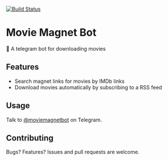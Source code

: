 [![Build Status](https://travis-ci.org/idealhack/moviemagnetbot.svg)](https://travis-ci.org/idealhack/moviemagnetbot)
# Movie Magnet Bot

🤖 A telegram bot for downloading movies

## Features

- Search magnet links for movies by IMDb links
- Download movies automatically by subscribing to a RSS feed

## Usage

Talk to [@moviemagnetbot](https://t.me/moviemagnetbot) on Telegram.

## Contributing

Bugs? Features? Issues and pull requests are welcome.
